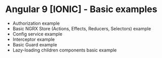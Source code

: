 # Angular 9 [IONIC] - Basic examples

- Authorization example
- Basic NGRX Store (Actions, Effects, Reducers, Selectors) example
- Config service example
- Interceptor example
- Basic Guard example
- Lazy-loading children components basic example

